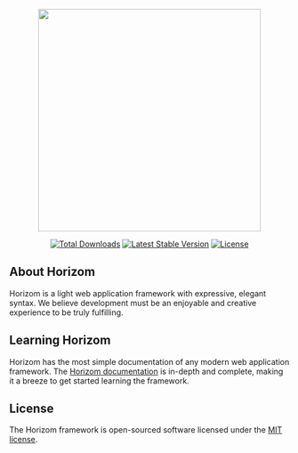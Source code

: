 <p align="center"><img src="https://horizom.github.io/images/horizom-logo-color.svg" width="400"></p>

<p align="center">
<a href="https://packagist.org/packages/horizom/horizom"><img src="https://poser.pugx.org/horizom/horizom/d/total.svg" alt="Total Downloads"></a>
<a href="https://packagist.org/packages/horizom/horizom"><img src="https://poser.pugx.org/horizom/horizom/v/stable.svg" alt="Latest Stable Version"></a>
<a href="https://packagist.org/packages/horizom/horizom"><img src="https://poser.pugx.org/horizom/horizom/license.svg" alt="License"></a>
</p>

## About Horizom

Horizom is a light web application framework with expressive, elegant syntax. We believe development must be an enjoyable and creative experience to be truly fulfilling.

## Learning Horizom

Horizom has the most simple documentation of any modern web application framework. The [Horizom documentation](https://horizom.github.io/framework) is in-depth and complete, making it a breeze to get started learning the framework.

## License

The Horizom framework is open-sourced software licensed under the [MIT license](LICENSE.md).

